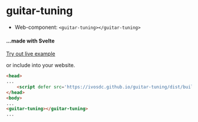 
# guitar-tuning
- Web-component: `<guitar-tuning></guitar-tuning>`
#### ...made with Svelte

[Try out live example](https://ivosdc.github.io/guitar-tuning/dist "Guitar tuner Example")

or include into your website.
```html
<head>
...
    <script defer src='https://ivosdc.github.io/guitar-tuning/dist/build/guitar-tuning.js'></script>
</head>
<body>
...
<guitar-tuning></guitar-tuning>
...
```

